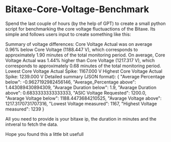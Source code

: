 # Bitaxe-Core-Voltage-Benchmark

Spend the last couple of hours (by the help of GPT) to create a small python script for benchmarking the core voltage fluctuactions of the Bitaxe.
Its simple and follows users input to create something like this:

Summary of voltage differences:
Core Voltage Actual was on average 0.96% below Core Voltage (1188.447 V), which corresponds to approximately 1.90 minutes of the total monitoring period. On average, Core Voltage Actual was 1.44% higher than Core Voltage (1217.317 V), which corresponds to approximately 0.68 minutes of the total monitoring period.
Lowest Core Voltage Actual Spike: 1167.000 V
Highest Core Voltage Actual Spike: 1239.000 V
Detailed summary (JSON format):
{
    "Average Percentage below": -0.9627192982456146,
    "Average_Percentage above": 1.443089430894309,
    "Avarage Duration below": 1.9,
    "Avarage Duration above": 0.6833333333333333,
    "ASIC Voltage Requested": 1200.0,
    "Avarage Voltage below": 1188.4473684210525,
    "Avarage Voltage above": 1217.3170731707316,
    "Lowest Voltage measured": 1167,
    "Highest Voltage measured": 1239
}

All you need to provide is your bitaxe ip, the duration in minutes and the intveral to fetch the data.

Hope you found this a little bit usefull
